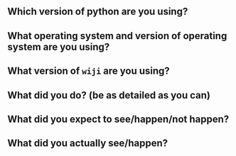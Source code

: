 ## Which version of python are you using?

## What operating system and version of operating system are you using?

## What version of `wiji` are you using?

## What did you do? (be as detailed as you can)

## What did you expect to see/happen/not happen?

## What did you actually see/happen? 

